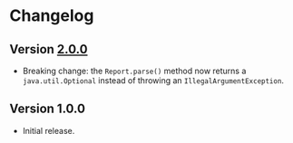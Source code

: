 # Changelog

## Version [2.0.0](https://github.com/cedx/lcov.java/compare/v1.0.0...v2.0.0)
- Breaking change: the `Report.parse()` method now returns a `java.util.Optional` instead of throwing an `IllegalArgumentException`.

## Version 1.0.0
- Initial release.
